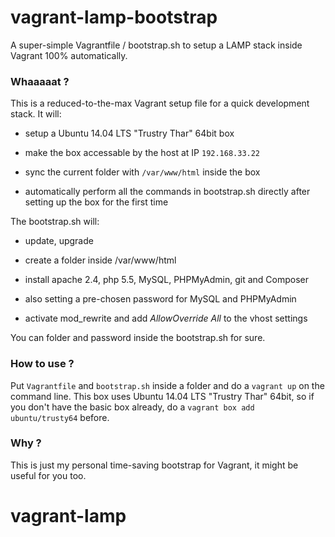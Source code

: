 # vagrant-lamp-bootstrap

A super-simple Vagrantfile / bootstrap.sh to setup a LAMP stack inside Vagrant 100% automatically.

### Whaaaaat ?

This is a reduced-to-the-max Vagrant setup file for a quick development stack. It will:

* setup a Ubuntu 14.04 LTS "Trustry Thar" 64bit box

* make the box accessable by the host at IP `192.168.33.22`

* sync the current folder with `/var/www/html` inside the box

* automatically perform all the commands in bootstrap.sh directly after setting up the box for the first time

The bootstrap.sh will:

* update, upgrade

* create a folder inside /var/www/html

* install apache 2.4, php 5.5, MySQL, PHPMyAdmin, git and Composer

* also setting a pre-chosen password for MySQL and PHPMyAdmin

* activate mod_rewrite and add *AllowOverride All* to the vhost settings

You can folder and password inside the bootstrap.sh for sure.

### How to use ?

Put `Vagrantfile` and `bootstrap.sh` inside a folder and do a `vagrant up` on the command line.
This box uses Ubuntu 14.04 LTS "Trustry Thar" 64bit, so if you don't have the basic box already, do a 
`vagrant box add ubuntu/trusty64` before.

### Why ?

This is just my personal time-saving bootstrap for Vagrant, it might be useful for you too.
# vagrant-lamp

